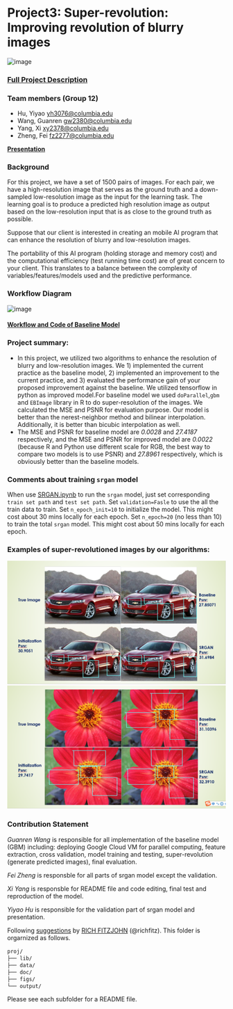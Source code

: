 # Project3: Super-revolution: Improving revolution of blurry images
![image](figs/example.png)

### [Full Project Description](doc/project3_desc.md)


### Team members (Group 12)
+ Hu, Yiyao yh3076@columbia.edu
+ Wang, Guanren gw2380@columbia.edu
+ Yang, Xi xy2378@columbia.edu
+ Zheng, Fei fz2277@columbia.edu

[**Presentation**](https://https://github.com/Grandeurwang/Super_Revolution_of_low_revoltion_images/blob/master/doc/Presentation%20Project3%20Group12.pptx)

### Background
For this project, we have a set of 1500 pairs of images. For each pair, we have a high-resolution image that serves as the ground truth and a down-sampled low-resolution image as the input for the learning task. The learning goal is to produce a predicted high resolution image as output based on the low-resolution input that is as close to the ground truth as possible.

Suppose that our client is interested in creating an mobile AI program that can enhance the resolution of blurry and low-resolution images.

The portability of this AI program (holding storage and memory cost) and the computational efficiency (test running time cost) are of great concern to your client. This translates to a balance between the complexity of variables/features/models used and the predictive performance.

### Workflow Diagram

![image](doc/predictiveprogram.png)

#### [Workflow and Code of Baseline Model](https://https://github.com/Grandeurwang/Super_Revolution_of_low_revoltion_images/blob/master/doc/Presentation%20Project3%20Group12.pptx)

### Project summary:  
+ In this project, we utilized two algorithms to enhance the resolution of blurry and low-resolution images. We 1) implemented the current practice as the baseline model, 2) implemented an improvement to the current practice, and 3) evaluated the performance gain of your proposed improvement against the baseline. We utilized tensorflow in python as improved model.For baseline model we used `doParallel`,`gbm` and `EBImage` library in R to do super-resolution of the images. We calculated the MSE and PSNR for evaluation purpose. Our model is better than the nerest-neighbor method and bilinear interpolation. Additionally, it is better than bicubic interpolation as well.
+ The MSE and PSNR for baseline model are *0.0028* and *27.4187* respectively, and the MSE and PSNR for improved model are *0.0022* (because R and Python use different scale for RGB, the best way to compare two models is to use PSNR) and *27.8961* respectively, which is obviously better than the baseline models.

### Comments about training `srgan` model
When use [SRGAN.ipynb](https://github.com/Grandeurwang/Super_Revolution_of_low_revoltion_images/blob/master/doc/SRGAN.ipynb) to run the `srgan` model, just set corresponding `train set path` and `test set path`. Set `validation=Fasle` to use the all the train data to train. Set `n_epoch_init=10` to initialize the model. This might cost about 30 mins locally for each epoch. Set `n_epoch=20` (no less than 10) to train the total `srgan` model. This might cost about 50 mins locally for each epoch.

### Examples of super-revolutioned images by our algorithms:
![image](figs/example1.png)
![image](figs/example2.png)

### Contribution Statement
*Guanren Wang* is responsible for all implementation of the baseline model (GBM) including: deploying Google Cloud VM for parallel computing, feature extraction, cross validation, model training and testing, super-revolution (generate predicted images), final evaluation.

*Fei Zheng* is responsble for all parts of srgan model except the validation.

*Xi Yang* is responsble for README file and code editing, final test and reproduction of the model.

*Yiyao Hu* is responsible for the validation part of srgan model and presentation.

Following [suggestions](http://nicercode.github.io/blog/2013-04-05-projects/) by [RICH FITZJOHN](http://nicercode.github.io/about/#Team) (@richfitz). This folder is orgarnized as follows.

```
proj/
├── lib/
├── data/
├── doc/
├── figs/
└── output/
```

Please see each subfolder for a README file.
